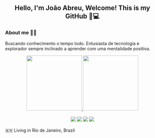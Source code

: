 

        
<div align="center">
        
##  Hello, I'm João Abreu, Welcome! This is my GitHub 🚀💻 
        
</div>

<div style="display: inline_block">
        
### About me   👨‍💻 
 Buscando conhecimento o tempo todo. Entusiasta de tecnologia e explorador sempre inclinado a aprender com uma mentalidade positiva.

  
  </div>
        
  <div align="center">
  
<a href="https://github.com/anuraghazra/github-readme-stats">
<img height="180em" src="https://github-readme-stats.vercel.app/api?username=joaoabreu22&show_icons=true&theme=merko&include_all_commits=true&count_private=true"/>
<img height="180em" src="https://github-readme-stats.vercel.app/api/top-langs/?username=joaoabreu22&layout=compact&langs_count=7&theme=merko"/>
</a>
<br/><br/>  

<div>
       <a href="https://www.linkedin.com/in/joaoabreu22/" target="_blank"><img src="https://img.shields.io/badge/-LinkedIn-%230077B5?style=for-the-badge&logo=linkedin&logoColor=white" target="_blank"></a> 
       <a href = "mailto:abreunegocio@gmail.com"><img src="https://img.shields.io/badge/-Gmail-%23333?style=for-the-badge&logo=gmail&logoColor=white" target="_blank"></a>
       <a href = "https://api.whatsapp.com/send?phone=21982603792&text=sua%20mensagem"><img src="https://img.shields.io/badge/WhatsApp-25D366?style=for-the-badge&logo=whatsapp&logoColor=white" target="_blank"></a>
       <a href = "https://t.me/joaoabreu22"><img src="https://img.shields.io/badge/Telegram-2CA5E0?style=for-the-badge&logo=telegram&logoColor=white"  target="_blank"></a>
            
</div>

</div>
</div>
<br />
🇧🇷 Living in Rio de Janeiro, Brazil 


